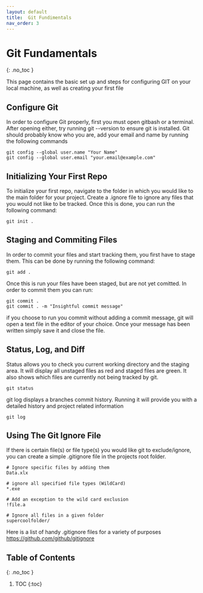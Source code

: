 ```yaml
---
layout: default
title:  Git Fundimentals
nav_order: 3
---
```


<!-- prettier-ignore-start -->
# Git Fundamentals
{: .no_toc }

This page contains the basic set up and steps for configuring GIT on your local machine, as well as creating your first file

## Configure Git
In order to configure Git properly, first you must open gitbash or a terminal. After opening either, try running git --version to ensure git is installed.
Git should probably know who you are, add your email and name by running the following commands
```
git config --global user.name "Your Name"
git config --global user.email "your.email@example.com"
```
## Initializing Your First Repo
To initialize your first repo, navigate to the folder in which you would like to the main folder for your project. Create a .ignore file to ignore any files that you would not like to be tracked. Once this is done, you can run the following command:
```
git init .
```

## Staging and Commiting Files
In order to commit your files and start tracking them, you first have to stage them. This can be done by running the following command:
```
git add . 
```
Once this is run your files have been staged, but are not yet comitted. In order to commit them you can run:
```
git commit .
git commit . -m "Insightful commit message"
```
if you choose to run you commit without adding a commit message, git will open a text file in the editor of your choice. Once your message has been written simply save it and close the file.

## Status, Log, and Diff
Status allows you to check you current working directory and the staging area. It will display all unstaged files as red and staged files are green. It also shows which files are currently not being tracked by git.
```
git status
```
git log displays a branches commit history. Running it will provide you with a detailed history and project related information
```
git log
```

## Using The Git Ignore File
If there is certain file(s) or file type(s) you would like git to exclude/ignore, you can create a simple .gitignore file in the projects root folder.
```
# Ignore specific files by adding them
Data.xlx

# ignore all specified file types (WildCard)
*.exe

# Add an exception to the wild card exclusion
!file.a

# Ignore all files in a given folder
supercoolfolder/
```
Here is a list of handy .gitignore files for a variety of purposes
https://github.com/github/gitignore


## Table of Contents
{: .no_toc }

1. TOC
{:toc}

<!-- prettier-ignore-end -->